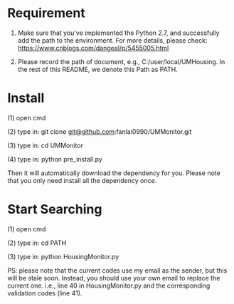 Requirement
=====================
1. Make sure that you've implemented the Python 2.7, and successfully add the path to the environment. For more details, please check:
https://www.cnblogs.com/dangeal/p/5455005.html

2. Please record the path of document, e.g., C:/user/local/UMHousing. In the rest of this README, we denote this Path as PATH.

Install
=====================
(1) open cmd

(2) type in: git clone git@github.com:fanlai0990/UMMonitor.git

(3) type in: cd UMMonitor

(4) type in: python pre_install.py

Then it will automatically download the dependency for you. Please note that you only need install all the dependency once.

Start Searching
=====================

(1) open cmd

(2) type in: cd PATH

(3) type in: python HousingMonitor.py

PS: please note that the current codes use my email as the sender, but this will be stale soon. Instead, you should use your own email to replace the current one. i.e., line 40 in HousingMonitor.py and the corresponding validation codes (line 41).
